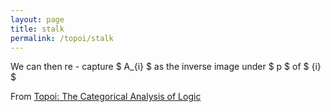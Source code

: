 ```yaml
---
layout: page
title: stalk
permalink: /topoi/stalk
---
```

We can then re - capture $ A_{i} $ as the inverse image under $ p $ of $ {i} $ 


From [Topoi: The Categorical Analysis of Logic](https://mathgloss.github.io/MathGloss/topoi.html)